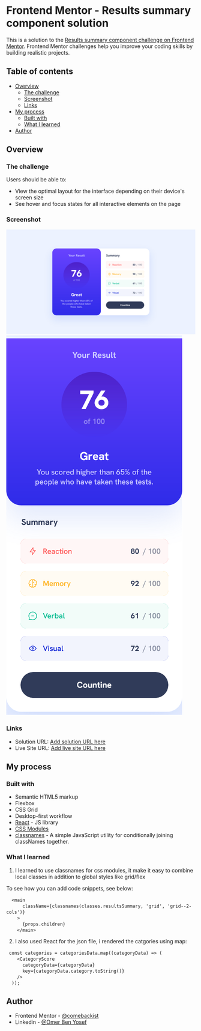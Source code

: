 # Frontend Mentor - Results summary component solution

This is a solution to the [Results summary component challenge on Frontend Mentor](https://www.frontendmentor.io/challenges/results-summary-component-CE_K6s0maV). Frontend Mentor challenges help you improve your coding skills by building realistic projects.

## Table of contents

- [Overview](#overview)
  - [The challenge](#the-challenge)
  - [Screenshot](#screenshot)
  - [Links](#links)
- [My process](#my-process)
  - [Built with](#built-with)
  - [What I learned](#what-i-learned)
- [Author](#author)

## Overview

### The challenge

Users should be able to:

- View the optimal layout for the interface depending on their device's screen size
- See hover and focus states for all interactive elements on the page

### Screenshot

![](./assets/images/final-build-desktop.png)
![](./assets/images/final-build-mobile.png)

### Links

- Solution URL: [Add solution URL here](https://your-solution-url.com)
- Live Site URL: [Add live site URL here](https://your-live-site-url.com)

## My process

### Built with

- Semantic HTML5 markup
- Flexbox
- CSS Grid
- Desktop-first workflow
- [React](https://reactjs.org/) - JS library
- [CSS Modules](https://github.com/css-modules/css-modules)
- [classnames](https://www.npmjs.com/package/classnames/) - A simple JavaScript utility for conditionally joining classNames together.

### What I learned

1. I learned to use classnames for css modules, it make it easy to combine local classes in addition to global styles like grid/flex

To see how you can add code snippets, see below:

```React
  <main
      className={classnames(classes.resultsSummary, 'grid', 'grid--2-cols')}
    >
      {props.children}
    </main>
```

2. I also used React for the json file, i rendered the catgories using map:

```React
 const categories = categoriesData.map((categoryData) => (
    <CategoryScore
      categoryData={categoryData}
      key={categoryData.category.toString()}
    />
  ));
```

## Author

- Frontend Mentor - [@comebackist](https://www.frontendmentor.io/profile/comebackist)
- Linkedin - [@Omer Ben Yosef](https://www.linkedin.com/in/oby-se/)
